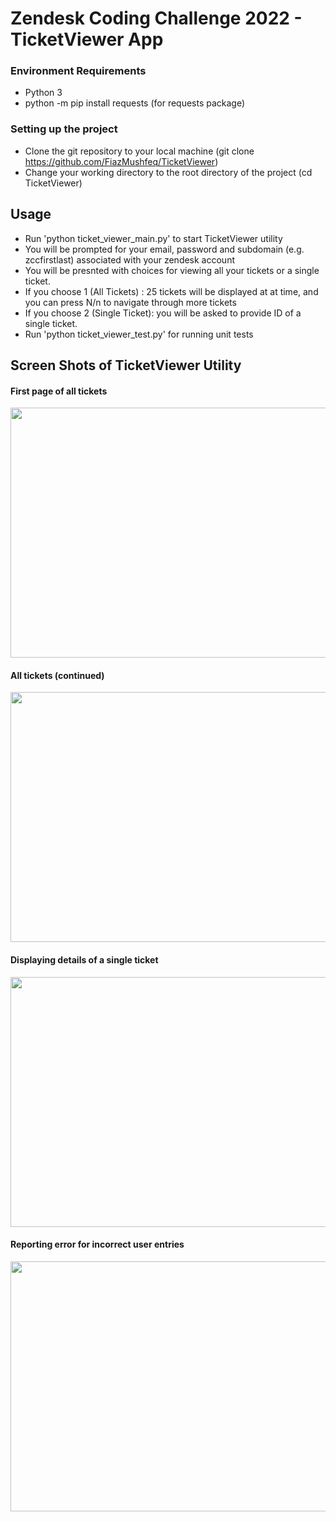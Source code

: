 # Zendesk Coding Challenge 2022 - TicketViewer App

### Environment Requirements
* Python 3 
* python -m pip install requests (for requests package)



### Setting up the project

* Clone the git repository to your local machine (git clone https://github.com/FiazMushfeq/TicketViewer)
* Change your working directory to the root directory of the project (cd TicketViewer)



## Usage

* Run 'python ticket_viewer_main.py' to start TicketViewer utility
* You will be prompted for your email, password and subdomain (e.g. zccfirstlast) associated with your zendesk account
* You will be presnted with choices for viewing all your tickets or a single ticket. 
* If you choose 1 (All Tickets) : 25 tickets will be displayed at at time, and you can press N/n to navigate through more tickets
* If you choose 2 (Single Ticket): you will be asked to provide ID of a single ticket.
* Run 'python ticket_viewer_test.py' for running unit tests


## Screen Shots of TicketViewer Utility

#### First page of all tickets
<img src="https://user-images.githubusercontent.com/38337054/144528513-9de497de-dc31-4fc9-aa3f-5a5d7e34c324.JPG" width="600" height="400">

#### All tickets (continued)
<img src="https://user-images.githubusercontent.com/38337054/144538309-8f88f1b6-19d7-4e00-a224-48dddd378612.JPG" width="600" height="400">

#### Displaying details of a single ticket
<img src="https://user-images.githubusercontent.com/38337054/144538338-fdcb2720-6674-41cc-818a-4aa1d65baead.JPG" width="600" height="400">

#### Reporting error for incorrect user entries
<img src="https://user-images.githubusercontent.com/38337054/144547060-03d7b903-45fd-4f61-b951-19eb258d0daa.JPG" width="600" height="400">


